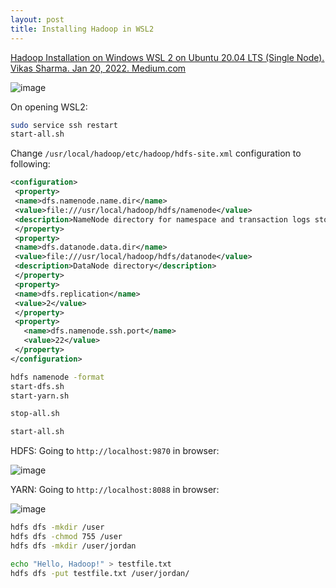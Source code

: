 ```yaml
---
layout: post
title: Installing Hadoop in WSL2
---
```


[Hadoop Installation on Windows WSL 2 on Ubuntu 20.04 LTS (Single Node). Vikas Sharma. Jan 20, 2022. Medium.com](https://medium.com/@vikassharma555/hadoop-installation-on-windows-wsl-2-on-ubuntu-20-04-lts-single-node-d604729ea0ca)

![image](https://github.com/jordanbell2357/jordanbell2357.github.io/assets/47544607/09de9f3c-1c2f-4b25-bb75-53450a43ee6c)

On opening WSL2:

```bash
sudo service ssh restart
start-all.sh
```

Change `/usr/local/hadoop/etc/hadoop/hdfs-site.xml` configuration to following:

```xml
<configuration>
 <property>
 <name>dfs.namenode.name.dir</name>
 <value>file:///usr/local/hadoop/hdfs/namenode</value>
 <description>NameNode directory for namespace and transaction logs storage.</description>
 </property>
 <property>
 <name>dfs.datanode.data.dir</name>
 <value>file:///usr/local/hadoop/hdfs/datanode</value>
 <description>DataNode directory</description>
 </property>
 <property>
 <name>dfs.replication</name>
 <value>2</value>
 </property>
 <property>
   <name>dfs.namenode.ssh.port</name>
   <value>22</value>
 </property>
</configuration>
```

```bash
hdfs namenode -format
start-dfs.sh
start-yarn.sh
```

```bash
stop-all.sh
```

```bash
start-all.sh
```

HDFS: Going to `http://localhost:9870` in browser:

![image](https://github.com/jordanbell2357/jordanbell2357.github.io/assets/47544607/404ba438-ec9a-40c6-a028-0a16e039b45e)

YARN: Going to `http://localhost:8088` in browser:

![image](https://github.com/jordanbell2357/jordanbell2357.github.io/assets/47544607/e964c06e-9f93-4ca6-87c7-26e5c3edb7ed)

```bash
hdfs dfs -mkdir /user
hdfs dfs -chmod 755 /user
hdfs dfs -mkdir /user/jordan
```

```bash
echo "Hello, Hadoop!" > testfile.txt
hdfs dfs -put testfile.txt /user/jordan/
```


